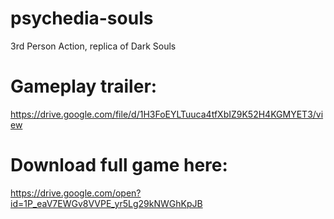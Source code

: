 # psychedia-souls
3rd Person Action, replica of Dark Souls
# Gameplay trailer:
https://drive.google.com/file/d/1H3FoEYLTuuca4tfXbIZ9K52H4KGMYET3/view
# Download full game here:
https://drive.google.com/open?id=1P_eaV7EWGv8VVPE_yr5Lg29kNWGhKpJB
